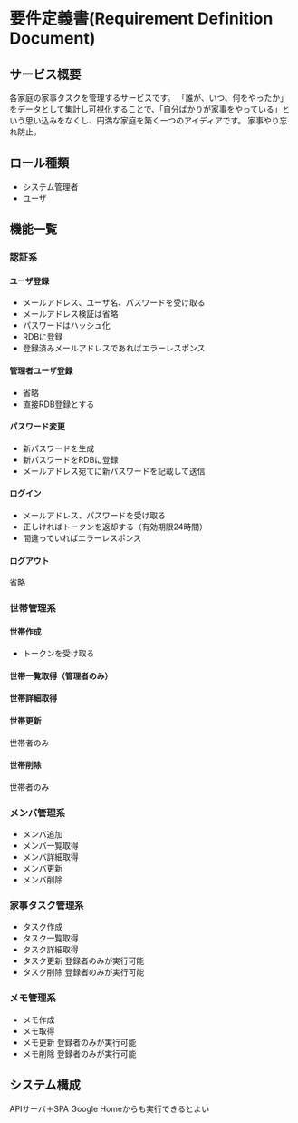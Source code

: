 # 要件定義書(Requirement Definition Document)
## サービス概要
各家庭の家事タスクを管理するサービスです。
「誰が、いつ、何をやったか」をデータとして集計し可視化することで、「自分ばかりが家事をやっている」という思い込みをなくし、円満な家庭を築く一つのアイディアです。
家事やり忘れ防止。

## ロール種類
- システム管理者
- ユーザ

## 機能一覧
### 認証系
#### ユーザ登録
- メールアドレス、ユーザ名、パスワードを受け取る
- メールアドレス検証は省略
- パスワードはハッシュ化
- RDBに登録
- 登録済みメールアドレスであればエラーレスポンス

#### 管理者ユーザ登録
- 省略
- 直接RDB登録とする

#### パスワード変更
- 新パスワードを生成
- 新パスワードをRDBに登録
- メールアドレス宛てに新パスワードを記載して送信

#### ログイン
- メールアドレス、パスワードを受け取る
- 正しければトークンを返却する（有効期限24時間）
- 間違っていればエラーレスポンス

#### ログアウト
省略

### 世帯管理系
#### 世帯作成
- トークンを受け取る

#### 世帯一覧取得（管理者のみ）
#### 世帯詳細取得
#### 世帯更新
世帯者のみ
#### 世帯削除
世帯者のみ

### メンバ管理系
- メンバ追加
- メンバ一覧取得
- メンバ詳細取得
- メンバ更新
- メンバ削除

### 家事タスク管理系
- タスク作成
- タスク一覧取得
- タスク詳細取得
- タスク更新
  登録者のみが実行可能
- タスク削除
  登録者のみが実行可能

### メモ管理系
- メモ作成
- メモ取得
- メモ更新
  登録者のみが実行可能
- メモ削除
  登録者のみが実行可能

## システム構成
APIサーバ＋SPA
Google Homeからも実行できるとよい
